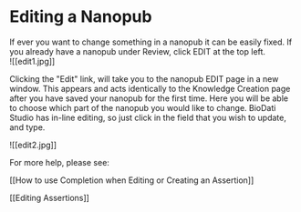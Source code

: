 # Editing a Nanopub

If ever you want to change something in a nanopub it can be easily fixed. If you already have a nanopub under Review, click EDIT at the top left.  
![[edit1.jpg]]

   Clicking the "Edit" link, will take you to the nanopub EDIT page in a new window.  This appears and acts identically to the Knowledge Creation page after you have saved your nanopub for the first time.  Here you will be able to choose which part of the nanopub you would like to change. BioDati Studio has in-line editing, so just click in the field that you wish to update, and type.

![[edit2.jpg]]

For more help, please see:  

[[How to use Completion when Editing or Creating an Assertion]]

[[Editing Assertions]]
